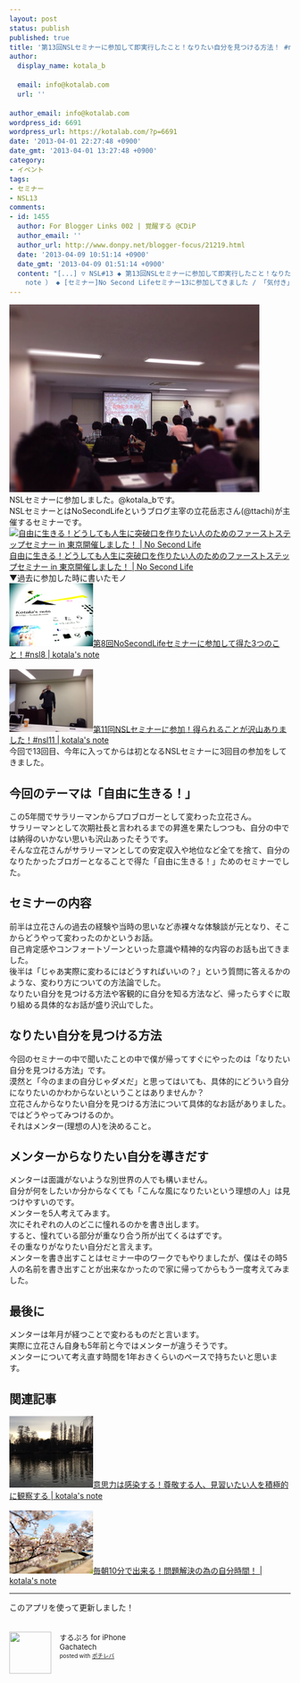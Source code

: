 ```yaml
---
layout: post
status: publish
published: true
title: '第13回NSLセミナーに参加して即実行したこと！なりたい自分を見つける方法！ #nsl13'
author:
  display_name: kotala_b

  email: info@kotalab.com
  url: ''

author_email: info@kotalab.com
wordpress_id: 6691
wordpress_url: https://kotalab.com/?p=6691
date: '2013-04-01 22:27:48 +0900'
date_gmt: '2013-04-01 13:27:48 +0900'
category:
- イベント
tags:
- セミナー
- NSL13
comments:
- id: 1455
  author: For Blogger Links 002 | 覚醒する @CDiP
  author_email: ''
  author_url: http://www.donpy.net/blogger-focus/21219.html
  date: '2013-04-09 10:51:14 +0900'
  date_gmt: '2013-04-09 01:51:14 +0900'
  content: "[...] ▽ NSL#13 ◆ 第13回NSLセミナーに参加して即実行したこと！なりたい自分を見つける方法！ #nsl13 （ via kotala&#8217;s
    note ） ◆ [セミナー]No Second Lifeセミナー13に参加してきました / 「気付き」 [...]"
---
```

<p><img alt="" src="/wp-content/uploads/slooProImg_20130401222745.jpg" width="448" height="336" /><br />
NSLセミナーに参加しました。@kotala_bです。<br />
NSLセミナーとはNoSecondLifeというブログ主宰の立花岳志さん(@ttachi)が主催するセミナーです。<br />
<a href="https://www.ttcbn.net/no_second_life/archives/33209" target="_blank"><img  class="alignleft" src="https://capture.heartrails.com/150x130?https://www.ttcbn.net/no_second_life/archives/33209" alt="自由に生きる！どうしても人生に突破口を作りたい人のためのファーストステップセミナー in 東京開催しました！ | No Second Life" width="150" height="130" /></a><a href="https://www.ttcbn.net/no_second_life/archives/33209" target="_blank">自由に生きる！どうしても人生に突破口を作りたい人のためのファーストステップセミナー in 東京開催しました！ | No Second Life</a><a href="https://b.hatena.ne.jp/entry/https://www.ttcbn.net/no_second_life/archives/33209" target="_blank"><img border="0" src="https://b.hatena.ne.jp/entry/image/https://www.ttcbn.net/no_second_life/archives/33209" alt="" /></a><br style="clear:both;" />▼過去に参加した時に書いたモノ<br />
<a href="/nsl-8" target="_blank"><img  class="alignleft" src="/wp-content/uploads/nsl8_120929.jpg" alt="第8回NoSecondLifeセミナーに参加して得た3つのこと！#nsl8 | kotala's note" width="150" /></a><a href="/nsl-8" target="_blank">第8回NoSecondLifeセミナーに参加して得た3つのこと！#nsl8 | kotala's note</a><br style="clear:both;" /><br />
<a href="/nsl-11th" target="_blank"><img  class="alignleft" src="/wp-content/uploads/nsl11_20121118_01.jpg" alt="第11回NSLセミナーに参加！得られることが沢山ありました！#nsl11 | kotala's note" width="150" /></a><a href="/nsl-11th" target="_blank">第11回NSLセミナーに参加！得られることが沢山ありました！#nsl11 | kotala's note</a><br style="clear:both;" />今回で13回目、今年に入ってからは初となるNSLセミナーに3回目の参加をしてきました。</p>
<!--more-->
<h2>今回のテーマは「自由に生きる！」</h2>
<p>この5年間でサラリーマンからプロブロガーとして変わった立花さん。<br />
サラリーマンとして次期社長と言われるまでの昇進を果たしつつも、自分の中では納得のいかない思いも沢山あったそうです。<br />
そんな立花さんがサラリーマンとしての安定収入や地位など全てを捨て、自分のなりたかったブロガーとなることで得た「自由に生きる！」ためのセミナーでした。</p>
<h2>セミナーの内容</h2>
<p>前半は立花さんの過去の経験や当時の思いなど赤裸々な体験談が元となり、そこからどうやって変わったのかというお話。<br />
自己肯定感やコンフォートゾーンといった意識や精神的な内容のお話も出てきました。<br />
後半は「じゃあ実際に変わるにはどうすればいいの？」という質問に答えるかのような、変わり方についての方法論でした。<br />
なりたい自分を見つける方法や客観的に自分を知る方法など、帰ったらすぐに取り組める具体的なお話が盛り沢山でした。</p>
<h2>なりたい自分を見つける方法</h2>
<p>今回のセミナーの中で聞いたことの中で僕が帰ってすぐにやったのは「なりたい自分を見つける方法」です。<br />
漠然と「今のままの自分じゃダメだ」と思ってはいても、具体的にどういう自分になりたいのかわからないということはありませんか？<br />
立花さんからなりたい自分を見つける方法について具体的なお話がありました。<br />
ではどうやってみつけるのか。<br />
それはメンター(理想の人)を決めること。</p>
<h2>メンターからなりたい自分を導きだす</h2>
<p>メンターは面識がないような別世界の人でも構いません。<br />
自分が何をしたいか分からなくても「こんな風になりたいという理想の人」は見つけやすいのです。<br />
メンターを5人考えてみます。<br />
次にそれぞれの人のどこに憧れるのかを書き出します。<br />
すると、憧れている部分が重なり合う所が出てくるはずです。<br />
その重なりがなりたい自分だと言えます。<br />
メンターを書き出すことはセミナー中のワークでもやりましたが、僕はその時5人の名前を書き出すことが出来なかったので家に帰ってからもう一度考えてみました。</p>
<h2>最後に</h2>
<p>メンターは年月が経つことで変わるものだと言います。<br />
実際に立花さん自身も5年前と今ではメンターが違うそうです。<br />
メンターについて考え直す時間を1年おきくらいのペースで持ちたいと思います。</p>
<h2 class="rele">関連記事</h2>
<p><a href="/positive-observation" target="_blank"><img  class="alignleft" src="/wp-content/uploads/influence_130211-448x383.jpg" alt="意思力は感染する！尊敬する人、見習いたい人を積極的に観察する | kotala's note" width="150" /></a><a href="/positive-observation" target="_blank">意思力は感染する！尊敬する人、見習いたい人を積極的に観察する | kotala's note</a><br style="clear:both;" /><br />
<a href="/my-time-every-morning-10min" target="_blank"><img  class="alignleft" src="/wp-content/uploads/morning10min_130330-448x336.jpg" alt="毎朝10分で出来る！問題解決の為の自分時間！ | kotala's note" width="150" /></a><a href="/my-time-every-morning-10min" target="_blank">毎朝10分で出来る！問題解決の為の自分時間！ | kotala's note</a><br style="clear:both;" /></p>
<hr>
<p>このアプリを使って更新しました！</p>
<div class="pochireba" style="text-align:left;font-size:small;padding:20px 0;/zoom: 1;overflow: hidden;"><span class="removed_link" title="click.linksynergy.com/fs-bin/click?id=d2yYUp776R4&amp;subid=&amp;offerid=94348.1&amp;type=3&amp;tmpid=3910&amp;RD_PARM1=http%253A%252F%252Fitunes.apple.com%252Fjp%252Fapp%252Fsurupuro-for-iphone%252Fid436676299%253Fmt%253D8%2526uo%253D4"><img src="http://a1.mzstatic.com/us/r1000/065/Purple/v4/4c/c6/a8/4cc6a855-cc5c-34ed-0436-36e219eafb81/mzl.xejvrijs.jpg" width="75" height="75" style="float:left;margin:0 15px 0 0;" class="pochi_img" ></span>
<div class="pochi_info" style="text-align:left;/zoom: 1;overflow: hidden;">
<div class="pochi_name"><span class="removed_link" title="click.linksynergy.com/fs-bin/click?id=d2yYUp776R4&amp;subid=&amp;offerid=94348.1&amp;type=3&amp;tmpid=3910&amp;RD_PARM1=http%253A%252F%252Fitunes.apple.com%252Fjp%252Fapp%252Fsurupuro-for-iphone%252Fid436676299%253Fmt%253D8%2526uo%253D4">するぷろ for iPhone</span></div>
<div class="pochi_seller"><span class="removed_link" title="click.linksynergy.com/fs-bin/click?id=d2yYUp776R4&amp;subid=&amp;offerid=94348.1&amp;type=3&amp;tmpid=3910&amp;RD_PARM1=http%253A%252F%252Fitunes.apple.com%252Fjp%252Fartist%252Fgachatech%252Fid358731102%253Fuo%253D4">Gachatech</span></div>
<div class="pochi_post" style="font-size:x-small;">posted with <a href="https://pochireba.com" target="_blank">ポチレバ</a></div>
</div>
<div class="pochireba-footer" style="clear: left"></div>
</div>
